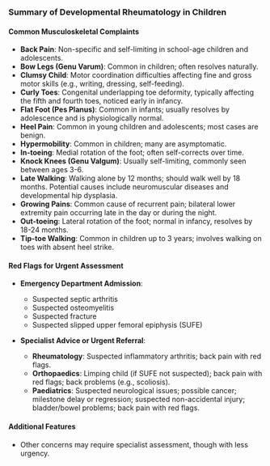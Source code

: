 ### Summary of Developmental Rheumatology in Children

#### Common Musculoskeletal Complaints
- **Back Pain**: Non-specific and self-limiting in school-age children and adolescents.
- **Bow Legs (Genu Varum)**: Common in children; often resolves naturally.
- **Clumsy Child**: Motor coordination difficulties affecting fine and gross motor skills (e.g., writing, dressing, self-feeding).
- **Curly Toes**: Congenital underlapping toe deformity, typically affecting the fifth and fourth toes, noticed early in infancy.
- **Flat Foot (Pes Planus)**: Common in infants; usually resolves by adolescence and is physiologically normal.
- **Heel Pain**: Common in young children and adolescents; most cases are benign.
- **Hypermobility**: Common in children; many are asymptomatic.
- **In-toeing**: Medial rotation of the foot; often self-corrects over time.
- **Knock Knees (Genu Valgum)**: Usually self-limiting, commonly seen between ages 3-6.
- **Late Walking**: Walking alone by 12 months; should walk well by 18 months. Potential causes include neuromuscular diseases and developmental hip dysplasia.
- **Growing Pains**: Common cause of recurrent pain; bilateral lower extremity pain occurring late in the day or during the night.
- **Out-toeing**: Lateral rotation of the foot; normal in infancy, resolves by 18-24 months.
- **Tip-toe Walking**: Common in children up to 3 years; involves walking on toes with absent heel strike.

#### Red Flags for Urgent Assessment
- **Emergency Department Admission**: 
  - Suspected septic arthritis
  - Suspected osteomyelitis
  - Suspected fracture
  - Suspected slipped upper femoral epiphysis (SUFE)

- **Specialist Advice or Urgent Referral**:
  - **Rheumatology**: Suspected inflammatory arthritis; back pain with red flags.
  - **Orthopaedics**: Limping child (if SUFE not suspected); back pain with red flags; back problems (e.g., scoliosis).
  - **Paediatrics**: Suspected neurological issues; possible cancer; milestone delay or regression; suspected non-accidental injury; bladder/bowel problems; back pain with red flags.

#### Additional Features
- Other concerns may require specialist assessment, though with less urgency.